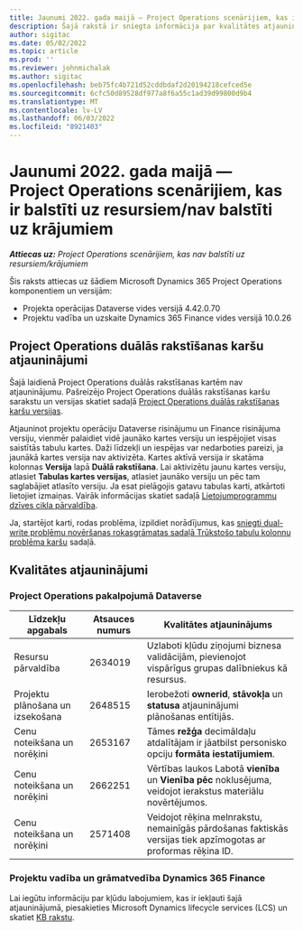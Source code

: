 ```yaml
---
title: Jaunumi 2022. gada maijā — Project Operations scenārijiem, kas ir balstīti uz resursiem/nav balstīti uz krājumiem
description: Šajā rakstā ir sniegta informācija par kvalitātes atjauninājumiem, kas ir pieejami Microsoft Dynamics 365 Project Operations 2022. gada maija laidienā resursu/neuzkrātu scenāriju gadījumā.
author: sigitac
ms.date: 05/02/2022
ms.topic: article
ms.prod: ''
ms.reviewer: johnmichalak
ms.author: sigitac
ms.openlocfilehash: beb75fc4b721d52cddbdaf2d20194218cefced5e
ms.sourcegitcommit: 6cfc50d89528df977a8f6a55c1ad39d99800d9b4
ms.translationtype: MT
ms.contentlocale: lv-LV
ms.lasthandoff: 06/03/2022
ms.locfileid: "8921403"
---
```

# <a name="whats-new-may-2022---project-operations-for-resourcenon-stocked-based-scenarios"></a>Jaunumi 2022. gada maijā — Project Operations scenārijiem, kas ir balstīti uz resursiem/nav balstīti uz krājumiem

_**Attiecas uz:** Project Operations scenārijiem, kas nav balstīti uz resursiem/krājumiem_

Šis raksts attiecas uz šādiem Microsoft Dynamics 365 Project Operations komponentiem un versijām:

- Projekta operācijas Dataverse vides versijā 4.42.0.70
- Projektu vadība un uzskaite Dynamics 365 Finance vides versijā 10.0.26

## <a name="project-operations-dual-write-maps-updates"></a>Project Operations duālās rakstīšanas karšu atjauninājumi

Šajā laidienā Project Operations duālās rakstīšanas kartēm nav atjauninājumu. Pašreizējo Project Operations duālās rakstīšanas karšu sarakstu un versijas skatiet sadaļā [Project Operations duālās rakstīšanas karšu versijas](../environment/resource-dual-write-maps.md).

Atjauninot projektu operāciju Dataverse risinājumu un Finance risinājuma versiju, vienmēr palaidiet vidē jaunāko kartes versiju un iespējojiet visas saistītās tabulu kartes. Daži līdzekļi un iespējas var nedarboties pareizi, ja jaunākā kartes versija nav aktivizēta. Kartes aktīvā versija ir skatāma kolonnas **Versija** lapā **Duālā rakstīšana**. Lai aktivizētu jaunu kartes versiju, atlasiet **Tabulas kartes versijas**, atlasiet jaunāko versiju un pēc tam saglabājiet atlasīto versiju. Ja esat pielāgojis gatavu tabulas karti, atkārtoti lietojiet izmaiņas. Vairāk informācijas skatiet sadaļā [Lietojumprogrammu dzīves cikla pārvaldība](/dynamics365/fin-ops-core/dev-itpro/data-entities/dual-write/app-lifecycle-management).

Ja, startējot karti, rodas problēma, izpildiet norādījumus, kas [sniegti dual-write problēmu novēršanas rokasgrāmatas sadaļā Trūkstošo tabulu kolonnu problēma karšu](/dynamics365/fin-ops-core/dev-itpro/data-entities/dual-write/dual-write-troubleshooting-finops-upgrades#missing-table-columns-issue-on-maps) sadaļā.

## <a name="quality-updates"></a>Kvalitātes atjauninājumi
### <a name="project-operations-on-dataverse"></a>Project Operations pakalpojumā Dataverse

| Līdzekļu apgabals | Atsauces numurs | Kvalitātes atjauninājums |
| --- | --- | --- |
| Resursu pārvaldība | 2634019 | Uzlaboti kļūdu ziņojumi biznesa validācijām, pievienojot vispārīgus grupas dalībniekus kā resursus. |
| Projektu plānošana un izsekošana | 2648515 | Ierobežoti **ownerid**, **stāvokļa** un **statusa** atjauninājumi plānošanas entītijās. |
| Cenu noteikšana un norēķini | 2653167 | Tāmes **režģa** decimāldaļu atdalītājam ir jāatbilst personisko opciju **formāta iestatījumiem**. |
| Cenu noteikšana un norēķini| 2662251 | Vērtības laukos Labotā **vienība** un **Vienība pēc** noklusējuma, veidojot ierakstus materiālu novērtējumos. |
| Cenu noteikšana un norēķini| 2571408 | Veidojot rēķina melnrakstu, nemainīgās pārdošanas faktiskās versijas tiek apzīmogotas ar proformas rēķina ID. |

### <a name="project-management-and-accounting-in-dynamics-365-finance"></a>Projektu vadība un grāmatvedība Dynamics 365 Finance

Lai iegūtu informāciju par kļūdu labojumiem, kas ir iekļauti šajā atjauninājumā, piesakieties Microsoft Dynamics lifecycle services (LCS) un skatiet [KB rakstu](https://fix.lcs.dynamics.com/Issue/Details?bugId=662864).
